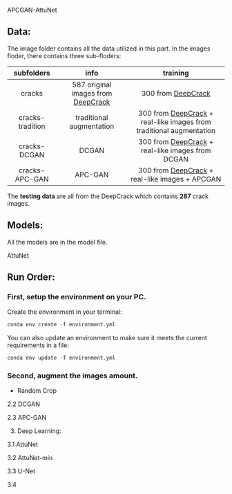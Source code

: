 APCGAN-AttuNet


## Data:

The image folder contains all the data utilized in this part. In the images floder, there contains three sub-floders: 


| subfolders      | info                                           |   training | 
| :------------:   | :-------------:                                  |:--------:|
| cracks          | 587 original images from [DeepCrack](https://github.com/yhlleo/DeepCrack)| 300 from [DeepCrack](https://github.com/yhlleo/DeepCrack)|
| cracks-tradition| traditional augmentation   |300 from [DeepCrack](https://github.com/yhlleo/DeepCrack) + real-like images from traditional augmentation |
| cracks-DCGAN     |   DCGAN     |300 from [DeepCrack](https://github.com/yhlleo/DeepCrack) + real-like images from DCGAN |
| cracks-APC-GAN|    APC-GAN    | 300  from [DeepCrack](https://github.com/yhlleo/DeepCrack) + real-like images + APCGAN    |      

The **testing data** are all from the DeepCrack which contains **287** crack images.
## Models:
All the models are in the model file.

AttuNet




## Run Order:
### First, setup the environment on your PC.
 Create the environment in your terminal: 
```python 
conda env create -f environment.yml 
```
You can also update an environment to make sure it meets the current requirements in a file:
```python 
conda env update -f environment.yml
```
### Second, augment the images amount.

- Random Crop



2.2 DCGAN

2.3 APC-GAN


3. Deep Learning:

3.1 AttuNet

3.2 AttuNet-min

3.3 U-Net

3.4 
